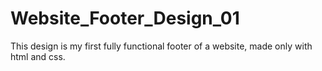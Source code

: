 # Website_Footer_Design_01
This design is my first fully functional footer of a website, made only with html and css.
